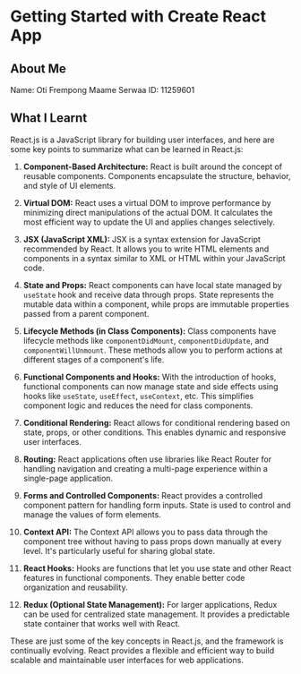# Getting Started with Create React App

## About Me
Name: Oti Frempong Maame Serwaa
ID: 11259601


## What I Learnt
React.js is a JavaScript library for building user interfaces, and here are some key points to summarize what can be learned in React.js:

1. **Component-Based Architecture:**
   React is built around the concept of reusable components. Components encapsulate the structure, behavior, and style of UI elements.

2. **Virtual DOM:**
   React uses a virtual DOM to improve performance by minimizing direct manipulations of the actual DOM. It calculates the most efficient way to update the UI and applies changes selectively.

3. **JSX (JavaScript XML):**
   JSX is a syntax extension for JavaScript recommended by React. It allows you to write HTML elements and components in a syntax similar to XML or HTML within your JavaScript code.

4. **State and Props:**
   React components can have local state managed by `useState` hook and receive data through props. State represents the mutable data within a component, while props are immutable properties passed from a parent component.

5. **Lifecycle Methods (in Class Components):**
   Class components have lifecycle methods like `componentDidMount`, `componentDidUpdate`, and `componentWillUnmount`. These methods allow you to perform actions at different stages of a component's life.

6. **Functional Components and Hooks:**
   With the introduction of hooks, functional components can now manage state and side effects using hooks like `useState`, `useEffect`, `useContext`, etc. This simplifies component logic and reduces the need for class components.

7. **Conditional Rendering:**
   React allows for conditional rendering based on state, props, or other conditions. This enables dynamic and responsive user interfaces.

8. **Routing:**
   React applications often use libraries like React Router for handling navigation and creating a multi-page experience within a single-page application.

9. **Forms and Controlled Components:**
   React provides a controlled component pattern for handling form inputs. State is used to control and manage the values of form elements.

10. **Context API:**
    The Context API allows you to pass data through the component tree without having to pass props down manually at every level. It's particularly useful for sharing global state.

11. **React Hooks:**
    Hooks are functions that let you use state and other React features in functional components. They enable better code organization and reusability.

12. **Redux (Optional State Management):**
    For larger applications, Redux can be used for centralized state management. It provides a predictable state container that works well with React.

These are just some of the key concepts in React.js, and the framework is continually evolving. React provides a flexible and efficient way to build scalable and maintainable user interfaces for web applications.
